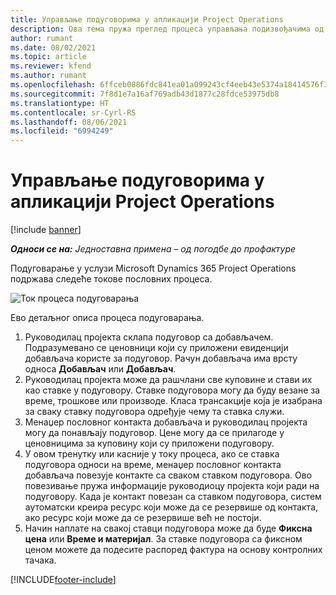 ```yaml
---
title: Управљање подуговорима у апликацији Project Operations
description: Ова тема пружа преглед процеса управљања подизвођачима од почетка до краја у услузи Microsoft Dynamics 365 Project Operations.
author: rumant
ms.date: 08/02/2021
ms.topic: article
ms.reviewer: kfend
ms.author: rumant
ms.openlocfilehash: 6ffceb0886fdc841ea01a099243cf4eeb43e5374a18414576f3639a3e50857fd
ms.sourcegitcommit: 7f8d1e7a16af769adb43d1877c28fdce53975db8
ms.translationtype: HT
ms.contentlocale: sr-Cyrl-RS
ms.lasthandoff: 08/06/2021
ms.locfileid: "6994249"
---
```

# <a name="subcontract-management-in-project-operations"></a>Управљање подуговорима у апликацији Project Operations

[!include [banner](../../includes/dataverse-preview.md)]

_**Односи се на:** Једноставна примена – од погодбе до профактуре_

Подуговарање у услузи Microsoft Dynamics 365 Project Operations подржава следеће токове пословних процеса.

![Ток процеса подуговарања](../media/SubcontractingProcessFlow.png)

Ево детаљног описа процеса подуговарања.

1. Руководилац пројекта склапа подуговор са добављачем. Подразумевано се ценовници који су приложени евиденцији добављача користе за подуговор. Рачун добављача има врсту односа **Добављач** или **Добављач**.
2. Руководилац пројекта може да рашчлани све куповине и стави их као ставке у подуговору. Ставке подуговора могу да буду везане за време, трошкове или производе. Класа трансакције која је изабрана за сваку ставку подуговора одређује чему та ставка служи.
3. Менаџер пословног контакта добављача и руководилац пројекта могу да понављају подуговор. Цене могу да се прилагоде у ценовницима за куповину који су приложени подуговору.
4. У овом тренутку или касније у току процеса, ако се ставка подуговора односи на време, менаџер пословног контакта добављача повезује контакте са сваком ставком подуговора. Ово повезивање пружа информације руководиоцу пројекта који ради на подуговору. Када је контакт повезан са ставком подуговора, систем аутоматски креира ресурс који може да се резервише од контакта, ако ресурс који може да се резервише већ не постоји.
5. Начин наплате на свакој ставци подуговора може да буде **Фиксна цена** или **Време и материјал**. За ставке подуговора са фиксном ценом можете да подесите распоред фактура на основу контролних тачака.

[!INCLUDE[footer-include](../../includes/footer-banner.md)]
